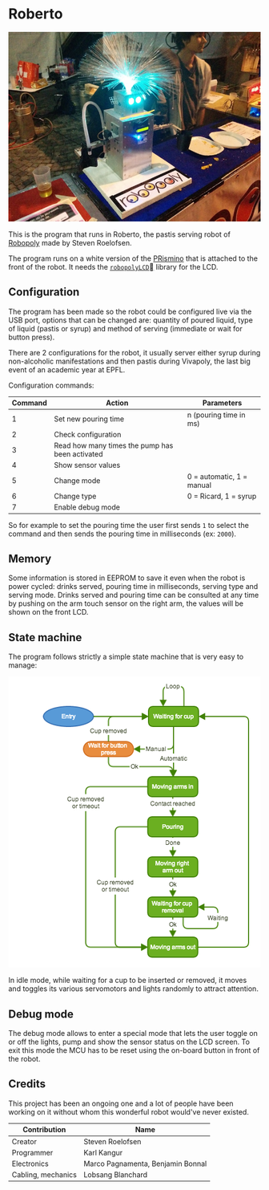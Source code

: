 # Roberto

![Roberto during Vivapoly 2014](roberto.jpg)

This is the program that runs in Roberto, the pastis serving robot of [Robopoly](http://robopoly.epfl.ch) made by Steven Roelofsen.

The program runs on a white version of the [PRismino](https://github.com/Robopoly/PRismino) that is attached to the front of the robot. It needs the [`robopolyLCD`](https://github.com/Robopoly/LCD-module) library for the LCD.

## Configuration

The program has been made so the robot could be configured live via the USB port, options that can be changed are: quantity of poured liquid, type of liquid (pastis or syrup) and method of serving (immediate or wait for button press).

There are 2 configurations for the robot, it usually server either syrup during non-alcoholic manifestations and then pastis during Vivapoly, the last big event of an academic year at EPFL.

Configuration commands:

| Command | Action                                          | Parameters                |
|---------|-------------------------------------------------|---------------------------|
| 1       | Set new pouring time                            | n (pouring time in ms)    |
| 2       | Check configuration                             |                           |
| 3       | Read how many times the pump has been activated |                           |
| 4       | Show sensor values                              |                           |
| 5       | Change mode                                     | 0 = automatic, 1 = manual |
| 6       | Change type                                     | 0 = Ricard, 1 = syrup     |
| 7       | Enable debug mode                               |                           |

So for example to set the pouring time the user first sends `1` to select the command and then sends the pouring time in milliseconds (ex: `2000`).

## Memory

Some information is stored in EEPROM to save it even when the robot is power cycled: drinks served, pouring time in milliseconds, serving type and serving mode. Drinks served and pouring time can be consulted at any time by pushing on the arm touch sensor on the right arm, the values will be shown on the front LCD.

## State machine

The program follows strictly a simple state machine that is very easy to manage:

![Roberto finite state machine](roberto_fsm.png)

In idle mode, while waiting for a cup to be inserted or removed, it moves and toggles its various servomotors and lights randomly to attract attention.

## Debug mode

The debug mode allows to enter a special mode that lets the user toggle on or off the lights, pump and show the sensor status on the LCD screen. To exit this mode the MCU has to be reset using the on-board button in front of the robot.

## Credits

This project has been an ongoing one and a lot of people have been working on it without whom this wonderful robot would've never existed.

| Contribution       | Name                              |
|--------------------|-----------------------------------|
| Creator            | Steven Roelofsen                  |
| Programmer         | Karl Kangur                       |
| Electronics        | Marco Pagnamenta, Benjamin Bonnal |
| Cabling, mechanics | Lobsang Blanchard                 |
